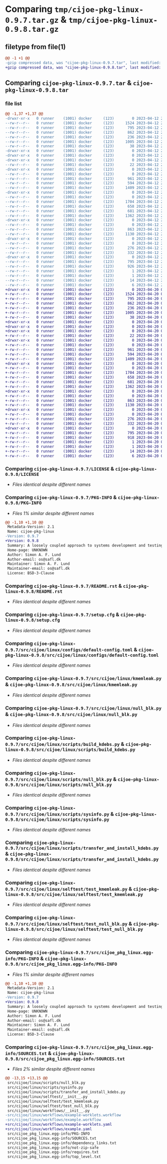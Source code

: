 # Comparing `tmp/cijoe-pkg-linux-0.9.7.tar.gz` & `tmp/cijoe-pkg-linux-0.9.8.tar.gz`

## filetype from file(1)

```diff
@@ -1 +1 @@
-gzip compressed data, was "cijoe-pkg-linux-0.9.7.tar", last modified: Wed Apr 12 23:38:15 2023, max compression
+gzip compressed data, was "cijoe-pkg-linux-0.9.8.tar", last modified: Thu Apr 20 09:03:05 2023, max compression
```

## Comparing `cijoe-pkg-linux-0.9.7.tar` & `cijoe-pkg-linux-0.9.8.tar`

### file list

```diff
@@ -1,37 +1,37 @@
-drwxr-xr-x   0 runner    (1001) docker     (123)        0 2023-04-12 23:38:15.923793 cijoe-pkg-linux-0.9.7/
--rw-r--r--   0 runner    (1001) docker     (123)     1524 2023-04-12 23:38:07.000000 cijoe-pkg-linux-0.9.7/LICENSE
--rw-r--r--   0 runner    (1001) docker     (123)      795 2023-04-12 23:38:15.923793 cijoe-pkg-linux-0.9.7/PKG-INFO
--rw-r--r--   0 runner    (1001) docker     (123)      862 2023-04-12 23:38:07.000000 cijoe-pkg-linux-0.9.7/README.rst
--rw-r--r--   0 runner    (1001) docker     (123)      236 2023-04-12 23:38:07.000000 cijoe-pkg-linux-0.9.7/pyproject.toml
--rw-r--r--   0 runner    (1001) docker     (123)     1005 2023-04-12 23:38:15.923793 cijoe-pkg-linux-0.9.7/setup.cfg
--rw-r--r--   0 runner    (1001) docker     (123)       38 2023-04-12 23:38:07.000000 cijoe-pkg-linux-0.9.7/setup.py
-drwxr-xr-x   0 runner    (1001) docker     (123)        0 2023-04-12 23:38:15.919793 cijoe-pkg-linux-0.9.7/src/
-drwxr-xr-x   0 runner    (1001) docker     (123)        0 2023-04-12 23:38:15.919793 cijoe-pkg-linux-0.9.7/src/cijoe/
-drwxr-xr-x   0 runner    (1001) docker     (123)        0 2023-04-12 23:38:15.923793 cijoe-pkg-linux-0.9.7/src/cijoe/linux/
--rw-r--r--   0 runner    (1001) docker     (123)       22 2023-04-12 23:38:07.000000 cijoe-pkg-linux-0.9.7/src/cijoe/linux/__init__.py
-drwxr-xr-x   0 runner    (1001) docker     (123)        0 2023-04-12 23:38:15.923793 cijoe-pkg-linux-0.9.7/src/cijoe/linux/configs/
--rw-r--r--   0 runner    (1001) docker     (123)        0 2023-04-12 23:38:07.000000 cijoe-pkg-linux-0.9.7/src/cijoe/linux/configs/__init__.py
--rw-r--r--   0 runner    (1001) docker     (123)      961 2023-04-12 23:38:07.000000 cijoe-pkg-linux-0.9.7/src/cijoe/linux/configs/default-config.toml
--rw-r--r--   0 runner    (1001) docker     (123)      594 2023-04-12 23:38:07.000000 cijoe-pkg-linux-0.9.7/src/cijoe/linux/kmemleak.py
--rw-r--r--   0 runner    (1001) docker     (123)     1409 2023-04-12 23:38:07.000000 cijoe-pkg-linux-0.9.7/src/cijoe/linux/null_blk.py
-drwxr-xr-x   0 runner    (1001) docker     (123)        0 2023-04-12 23:38:15.923793 cijoe-pkg-linux-0.9.7/src/cijoe/linux/scripts/
--rw-r--r--   0 runner    (1001) docker     (123)        0 2023-04-12 23:38:07.000000 cijoe-pkg-linux-0.9.7/src/cijoe/linux/scripts/__init__.py
--rw-r--r--   0 runner    (1001) docker     (123)     1704 2023-04-12 23:38:07.000000 cijoe-pkg-linux-0.9.7/src/cijoe/linux/scripts/build_kdebs.py
--rw-r--r--   0 runner    (1001) docker     (123)      658 2023-04-12 23:38:07.000000 cijoe-pkg-linux-0.9.7/src/cijoe/linux/scripts/null_blk.py
--rw-r--r--   0 runner    (1001) docker     (123)      681 2023-04-12 23:38:07.000000 cijoe-pkg-linux-0.9.7/src/cijoe/linux/scripts/sysinfo.py
--rw-r--r--   0 runner    (1001) docker     (123)     1362 2023-04-12 23:38:07.000000 cijoe-pkg-linux-0.9.7/src/cijoe/linux/scripts/transfer_and_install_kdebs.py
-drwxr-xr-x   0 runner    (1001) docker     (123)        0 2023-04-12 23:38:15.923793 cijoe-pkg-linux-0.9.7/src/cijoe/linux/selftest/
--rw-r--r--   0 runner    (1001) docker     (123)        0 2023-04-12 23:38:07.000000 cijoe-pkg-linux-0.9.7/src/cijoe/linux/selftest/__init__.py
--rw-r--r--   0 runner    (1001) docker     (123)      863 2023-04-12 23:38:07.000000 cijoe-pkg-linux-0.9.7/src/cijoe/linux/selftest/test_kmemleak.py
--rw-r--r--   0 runner    (1001) docker     (123)     1130 2023-04-12 23:38:07.000000 cijoe-pkg-linux-0.9.7/src/cijoe/linux/selftest/test_null_blk.py
-drwxr-xr-x   0 runner    (1001) docker     (123)        0 2023-04-12 23:38:15.923793 cijoe-pkg-linux-0.9.7/src/cijoe/linux/workflows/
--rw-r--r--   0 runner    (1001) docker     (123)        0 2023-04-12 23:38:07.000000 cijoe-pkg-linux-0.9.7/src/cijoe/linux/workflows/__init__.py
--rw-r--r--   0 runner    (1001) docker     (123)      276 2023-04-12 23:38:07.000000 cijoe-pkg-linux-0.9.7/src/cijoe/linux/workflows/example-worklets.workflow
--rw-r--r--   0 runner    (1001) docker     (123)      332 2023-04-12 23:38:07.000000 cijoe-pkg-linux-0.9.7/src/cijoe/linux/workflows/example.workflow
-drwxr-xr-x   0 runner    (1001) docker     (123)        0 2023-04-12 23:38:15.923793 cijoe-pkg-linux-0.9.7/src/cijoe_pkg_linux.egg-info/
--rw-r--r--   0 runner    (1001) docker     (123)      795 2023-04-12 23:38:15.000000 cijoe-pkg-linux-0.9.7/src/cijoe_pkg_linux.egg-info/PKG-INFO
--rw-r--r--   0 runner    (1001) docker     (123)      926 2023-04-12 23:38:15.000000 cijoe-pkg-linux-0.9.7/src/cijoe_pkg_linux.egg-info/SOURCES.txt
--rw-r--r--   0 runner    (1001) docker     (123)        1 2023-04-12 23:38:15.000000 cijoe-pkg-linux-0.9.7/src/cijoe_pkg_linux.egg-info/dependency_links.txt
--rw-r--r--   0 runner    (1001) docker     (123)        1 2023-04-12 23:38:15.000000 cijoe-pkg-linux-0.9.7/src/cijoe_pkg_linux.egg-info/not-zip-safe
--rw-r--r--   0 runner    (1001) docker     (123)       14 2023-04-12 23:38:15.000000 cijoe-pkg-linux-0.9.7/src/cijoe_pkg_linux.egg-info/requires.txt
--rw-r--r--   0 runner    (1001) docker     (123)        6 2023-04-12 23:38:15.000000 cijoe-pkg-linux-0.9.7/src/cijoe_pkg_linux.egg-info/top_level.txt
+drwxr-xr-x   0 runner    (1001) docker     (123)        0 2023-04-20 09:03:05.211490 cijoe-pkg-linux-0.9.8/
+-rw-r--r--   0 runner    (1001) docker     (123)     1524 2023-04-20 09:02:56.000000 cijoe-pkg-linux-0.9.8/LICENSE
+-rw-r--r--   0 runner    (1001) docker     (123)      795 2023-04-20 09:03:05.211490 cijoe-pkg-linux-0.9.8/PKG-INFO
+-rw-r--r--   0 runner    (1001) docker     (123)      862 2023-04-20 09:02:56.000000 cijoe-pkg-linux-0.9.8/README.rst
+-rw-r--r--   0 runner    (1001) docker     (123)      236 2023-04-20 09:02:56.000000 cijoe-pkg-linux-0.9.8/pyproject.toml
+-rw-r--r--   0 runner    (1001) docker     (123)     1005 2023-04-20 09:03:05.215490 cijoe-pkg-linux-0.9.8/setup.cfg
+-rw-r--r--   0 runner    (1001) docker     (123)       38 2023-04-20 09:02:56.000000 cijoe-pkg-linux-0.9.8/setup.py
+drwxr-xr-x   0 runner    (1001) docker     (123)        0 2023-04-20 09:03:05.211490 cijoe-pkg-linux-0.9.8/src/
+drwxr-xr-x   0 runner    (1001) docker     (123)        0 2023-04-20 09:03:05.207490 cijoe-pkg-linux-0.9.8/src/cijoe/
+drwxr-xr-x   0 runner    (1001) docker     (123)        0 2023-04-20 09:03:05.211490 cijoe-pkg-linux-0.9.8/src/cijoe/linux/
+-rw-r--r--   0 runner    (1001) docker     (123)       22 2023-04-20 09:02:56.000000 cijoe-pkg-linux-0.9.8/src/cijoe/linux/__init__.py
+drwxr-xr-x   0 runner    (1001) docker     (123)        0 2023-04-20 09:03:05.211490 cijoe-pkg-linux-0.9.8/src/cijoe/linux/configs/
+-rw-r--r--   0 runner    (1001) docker     (123)        0 2023-04-20 09:02:56.000000 cijoe-pkg-linux-0.9.8/src/cijoe/linux/configs/__init__.py
+-rw-r--r--   0 runner    (1001) docker     (123)      961 2023-04-20 09:02:56.000000 cijoe-pkg-linux-0.9.8/src/cijoe/linux/configs/default-config.toml
+-rw-r--r--   0 runner    (1001) docker     (123)      594 2023-04-20 09:02:56.000000 cijoe-pkg-linux-0.9.8/src/cijoe/linux/kmemleak.py
+-rw-r--r--   0 runner    (1001) docker     (123)     1409 2023-04-20 09:02:56.000000 cijoe-pkg-linux-0.9.8/src/cijoe/linux/null_blk.py
+drwxr-xr-x   0 runner    (1001) docker     (123)        0 2023-04-20 09:03:05.211490 cijoe-pkg-linux-0.9.8/src/cijoe/linux/scripts/
+-rw-r--r--   0 runner    (1001) docker     (123)        0 2023-04-20 09:02:56.000000 cijoe-pkg-linux-0.9.8/src/cijoe/linux/scripts/__init__.py
+-rw-r--r--   0 runner    (1001) docker     (123)     1704 2023-04-20 09:02:56.000000 cijoe-pkg-linux-0.9.8/src/cijoe/linux/scripts/build_kdebs.py
+-rw-r--r--   0 runner    (1001) docker     (123)      658 2023-04-20 09:02:56.000000 cijoe-pkg-linux-0.9.8/src/cijoe/linux/scripts/null_blk.py
+-rw-r--r--   0 runner    (1001) docker     (123)      681 2023-04-20 09:02:56.000000 cijoe-pkg-linux-0.9.8/src/cijoe/linux/scripts/sysinfo.py
+-rw-r--r--   0 runner    (1001) docker     (123)     1362 2023-04-20 09:02:56.000000 cijoe-pkg-linux-0.9.8/src/cijoe/linux/scripts/transfer_and_install_kdebs.py
+drwxr-xr-x   0 runner    (1001) docker     (123)        0 2023-04-20 09:03:05.211490 cijoe-pkg-linux-0.9.8/src/cijoe/linux/selftest/
+-rw-r--r--   0 runner    (1001) docker     (123)        0 2023-04-20 09:02:56.000000 cijoe-pkg-linux-0.9.8/src/cijoe/linux/selftest/__init__.py
+-rw-r--r--   0 runner    (1001) docker     (123)      863 2023-04-20 09:02:56.000000 cijoe-pkg-linux-0.9.8/src/cijoe/linux/selftest/test_kmemleak.py
+-rw-r--r--   0 runner    (1001) docker     (123)     1130 2023-04-20 09:02:56.000000 cijoe-pkg-linux-0.9.8/src/cijoe/linux/selftest/test_null_blk.py
+drwxr-xr-x   0 runner    (1001) docker     (123)        0 2023-04-20 09:03:05.211490 cijoe-pkg-linux-0.9.8/src/cijoe/linux/workflows/
+-rw-r--r--   0 runner    (1001) docker     (123)        0 2023-04-20 09:02:56.000000 cijoe-pkg-linux-0.9.8/src/cijoe/linux/workflows/__init__.py
+-rw-r--r--   0 runner    (1001) docker     (123)      276 2023-04-20 09:02:56.000000 cijoe-pkg-linux-0.9.8/src/cijoe/linux/workflows/example-worklets.yaml
+-rw-r--r--   0 runner    (1001) docker     (123)      332 2023-04-20 09:02:56.000000 cijoe-pkg-linux-0.9.8/src/cijoe/linux/workflows/example.yaml
+drwxr-xr-x   0 runner    (1001) docker     (123)        0 2023-04-20 09:03:05.211490 cijoe-pkg-linux-0.9.8/src/cijoe_pkg_linux.egg-info/
+-rw-r--r--   0 runner    (1001) docker     (123)      795 2023-04-20 09:03:05.000000 cijoe-pkg-linux-0.9.8/src/cijoe_pkg_linux.egg-info/PKG-INFO
+-rw-r--r--   0 runner    (1001) docker     (123)      918 2023-04-20 09:03:05.000000 cijoe-pkg-linux-0.9.8/src/cijoe_pkg_linux.egg-info/SOURCES.txt
+-rw-r--r--   0 runner    (1001) docker     (123)        1 2023-04-20 09:03:05.000000 cijoe-pkg-linux-0.9.8/src/cijoe_pkg_linux.egg-info/dependency_links.txt
+-rw-r--r--   0 runner    (1001) docker     (123)        1 2023-04-20 09:03:05.000000 cijoe-pkg-linux-0.9.8/src/cijoe_pkg_linux.egg-info/not-zip-safe
+-rw-r--r--   0 runner    (1001) docker     (123)       14 2023-04-20 09:03:05.000000 cijoe-pkg-linux-0.9.8/src/cijoe_pkg_linux.egg-info/requires.txt
+-rw-r--r--   0 runner    (1001) docker     (123)        6 2023-04-20 09:03:05.000000 cijoe-pkg-linux-0.9.8/src/cijoe_pkg_linux.egg-info/top_level.txt
```

### Comparing `cijoe-pkg-linux-0.9.7/LICENSE` & `cijoe-pkg-linux-0.9.8/LICENSE`

 * *Files identical despite different names*

### Comparing `cijoe-pkg-linux-0.9.7/PKG-INFO` & `cijoe-pkg-linux-0.9.8/PKG-INFO`

 * *Files 1% similar despite different names*

```diff
@@ -1,10 +1,10 @@
 Metadata-Version: 2.1
 Name: cijoe-pkg-linux
-Version: 0.9.7
+Version: 0.9.8
 Summary: A loosely coupled approach to systems development and testing
 Home-page: UNKNOWN
 Author: Simon A. F. Lund
 Author-email: os@safl.dk
 Maintainer: Simon A. F. Lund
 Maintainer-email: os@safl.dk
 License: BSD-3-Clause
```

### Comparing `cijoe-pkg-linux-0.9.7/README.rst` & `cijoe-pkg-linux-0.9.8/README.rst`

 * *Files identical despite different names*

### Comparing `cijoe-pkg-linux-0.9.7/setup.cfg` & `cijoe-pkg-linux-0.9.8/setup.cfg`

 * *Files identical despite different names*

### Comparing `cijoe-pkg-linux-0.9.7/src/cijoe/linux/configs/default-config.toml` & `cijoe-pkg-linux-0.9.8/src/cijoe/linux/configs/default-config.toml`

 * *Files identical despite different names*

### Comparing `cijoe-pkg-linux-0.9.7/src/cijoe/linux/kmemleak.py` & `cijoe-pkg-linux-0.9.8/src/cijoe/linux/kmemleak.py`

 * *Files identical despite different names*

### Comparing `cijoe-pkg-linux-0.9.7/src/cijoe/linux/null_blk.py` & `cijoe-pkg-linux-0.9.8/src/cijoe/linux/null_blk.py`

 * *Files identical despite different names*

### Comparing `cijoe-pkg-linux-0.9.7/src/cijoe/linux/scripts/build_kdebs.py` & `cijoe-pkg-linux-0.9.8/src/cijoe/linux/scripts/build_kdebs.py`

 * *Files identical despite different names*

### Comparing `cijoe-pkg-linux-0.9.7/src/cijoe/linux/scripts/null_blk.py` & `cijoe-pkg-linux-0.9.8/src/cijoe/linux/scripts/null_blk.py`

 * *Files identical despite different names*

### Comparing `cijoe-pkg-linux-0.9.7/src/cijoe/linux/scripts/sysinfo.py` & `cijoe-pkg-linux-0.9.8/src/cijoe/linux/scripts/sysinfo.py`

 * *Files identical despite different names*

### Comparing `cijoe-pkg-linux-0.9.7/src/cijoe/linux/scripts/transfer_and_install_kdebs.py` & `cijoe-pkg-linux-0.9.8/src/cijoe/linux/scripts/transfer_and_install_kdebs.py`

 * *Files identical despite different names*

### Comparing `cijoe-pkg-linux-0.9.7/src/cijoe/linux/selftest/test_kmemleak.py` & `cijoe-pkg-linux-0.9.8/src/cijoe/linux/selftest/test_kmemleak.py`

 * *Files identical despite different names*

### Comparing `cijoe-pkg-linux-0.9.7/src/cijoe/linux/selftest/test_null_blk.py` & `cijoe-pkg-linux-0.9.8/src/cijoe/linux/selftest/test_null_blk.py`

 * *Files identical despite different names*

### Comparing `cijoe-pkg-linux-0.9.7/src/cijoe_pkg_linux.egg-info/PKG-INFO` & `cijoe-pkg-linux-0.9.8/src/cijoe_pkg_linux.egg-info/PKG-INFO`

 * *Files 1% similar despite different names*

```diff
@@ -1,10 +1,10 @@
 Metadata-Version: 2.1
 Name: cijoe-pkg-linux
-Version: 0.9.7
+Version: 0.9.8
 Summary: A loosely coupled approach to systems development and testing
 Home-page: UNKNOWN
 Author: Simon A. F. Lund
 Author-email: os@safl.dk
 Maintainer: Simon A. F. Lund
 Maintainer-email: os@safl.dk
 License: BSD-3-Clause
```

### Comparing `cijoe-pkg-linux-0.9.7/src/cijoe_pkg_linux.egg-info/SOURCES.txt` & `cijoe-pkg-linux-0.9.8/src/cijoe_pkg_linux.egg-info/SOURCES.txt`

 * *Files 2% similar despite different names*

```diff
@@ -13,15 +13,15 @@
 src/cijoe/linux/scripts/null_blk.py
 src/cijoe/linux/scripts/sysinfo.py
 src/cijoe/linux/scripts/transfer_and_install_kdebs.py
 src/cijoe/linux/selftest/__init__.py
 src/cijoe/linux/selftest/test_kmemleak.py
 src/cijoe/linux/selftest/test_null_blk.py
 src/cijoe/linux/workflows/__init__.py
-src/cijoe/linux/workflows/example-worklets.workflow
-src/cijoe/linux/workflows/example.workflow
+src/cijoe/linux/workflows/example-worklets.yaml
+src/cijoe/linux/workflows/example.yaml
 src/cijoe_pkg_linux.egg-info/PKG-INFO
 src/cijoe_pkg_linux.egg-info/SOURCES.txt
 src/cijoe_pkg_linux.egg-info/dependency_links.txt
 src/cijoe_pkg_linux.egg-info/not-zip-safe
 src/cijoe_pkg_linux.egg-info/requires.txt
 src/cijoe_pkg_linux.egg-info/top_level.txt
```

